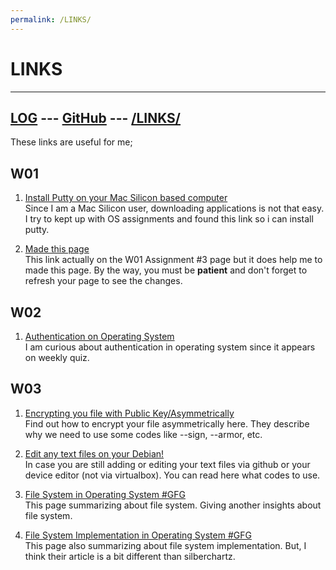 ```yaml
---
permalink: /LINKS/
---
```

# LINKS
---
[LOG](https://divanyh.github.io/os222/TXT/mylog.txt) ---
[GitHub](https://github.com/divanyh/os222) ---
[/LINKS/](https://divanyh.github.io/os222/LINKS)
---

These links are useful for me;

## W01
1. [Install Putty on your Mac Silicon based computer](https://rajivverma.me/blog/tech/how-to-install-putty-on-macbook-air-m1/)<br>
Since I am a Mac Silicon user, downloading applications is not that easy. I try to kept up with OS assignments and found this link so i can install putty. 

2. [Made this page](https://github.com/adam-p/markdown-here/wiki/Markdown-Cheatsheet#links)<br>
This link actually on the W01 Assignment #3 page but it does help me to made this page. By the way, you must be **patient** and don't forget to refresh your page to see the changes.

## W02
1. [Authentication on Operating System](https://codescracker.com/operating-system/user-authentication.htm)<br>
I am curious about authentication in operating system  since it appears on weekly quiz. 

## W03
1. [Encrypting you file with Public Key/Asymmetrically](https://www.howtogeek.com/427982/how-to-encrypt-and-decrypt-files-with-gpg-on-linux/)<br>
Find out how to encrypt your file asymmetrically here. They describe why we need to use some codes like --sign, --armor, etc.

2. [Edit any text files on your Debian!](https://www.debian.org/doc/manuals/debian-tutorial/ch-editor.html)<br>
In case you are still adding or editing your text files via github or your device editor (not via virtualbox). You can read here what codes to use.

3. [File System in Operating System #GFG](https://www.geeksforgeeks.org/file-systems-in-operating-system/)<br>
This page summarizing about file system. Giving another insights about file system.

4. [File System Implementation in Operating System #GFG](https://www.geeksforgeeks.org/file-system-implementation-in-operating-system/)<br>
This page also summarizing about file system implementation. But, I think their article is a bit different than silberchartz.

